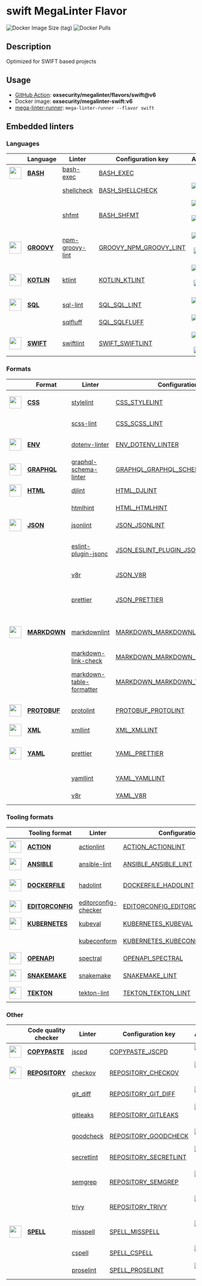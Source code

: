 # swift MegaLinter Flavor

![Docker Image Size (tag)](https://img.shields.io/docker/image-size/oxsecurity/megalinter-swift/v6)
![Docker Pulls](https://img.shields.io/docker/pulls/oxsecurity/megalinter-swift)

## Description

Optimized for SWIFT based projects

## Usage

- [GitHub Action](https://oxsecurity.github.io/megalinter/6.8.0/installation/#github-action): **oxsecurity/megalinter/flavors/swift@v6**
- Docker image: **oxsecurity/megalinter-swift:v6**
- [mega-linter-runner](https://oxsecurity.github.io/megalinter/6.8.0/mega-linter-runner/): `mega-linter-runner --flavor swift`

## Embedded linters

### Languages

|                                                                             <!-- -->                                                                              | Language                                                                        | Linter                                                                                               | Configuration key                                                                                           |                                                                                                                     Additional                                                                                                                      |
|:-----------------------------------------------------------------------------------------------------------------------------------------------------------------:|---------------------------------------------------------------------------------|------------------------------------------------------------------------------------------------------|-------------------------------------------------------------------------------------------------------------|:---------------------------------------------------------------------------------------------------------------------------------------------------------------------------------------------------------------------------------------------------:|
|  <img src="https://github.com/oxsecurity/megalinter/raw/main/docs/assets/icons/bash.ico" alt="" height="32px" class="megalinter-icon"></a> <!-- linter-icon -->   | [**BASH**](https://oxsecurity.github.io/megalinter/6.8.0/descriptors/bash/)     | [bash-exec](https://oxsecurity.github.io/megalinter/6.8.0/descriptors/bash_bash_exec/)               | [BASH_EXEC](https://oxsecurity.github.io/megalinter/6.8.0/descriptors/bash_bash_exec/)                      |                                                                                                                                                                                                                                                     |
|                                                                   <!-- --> <!-- linter-icon -->                                                                   |                                                                                 | [shellcheck](https://oxsecurity.github.io/megalinter/6.8.0/descriptors/bash_shellcheck/)             | [BASH_SHELLCHECK](https://oxsecurity.github.io/megalinter/6.8.0/descriptors/bash_shellcheck/)               |                                                        [![GitHub stars](https://img.shields.io/github/stars/koalaman/shellcheck?cacheSeconds=3600)](https://github.com/koalaman/shellcheck)                                                         |
|                                                                   <!-- --> <!-- linter-icon -->                                                                   |                                                                                 | [shfmt](https://oxsecurity.github.io/megalinter/6.8.0/descriptors/bash_shfmt/)                       | [BASH_SHFMT](https://oxsecurity.github.io/megalinter/6.8.0/descriptors/bash_shfmt/)                         |                                        [![GitHub stars](https://img.shields.io/github/stars/mvdan/sh?cacheSeconds=3600)](https://github.com/mvdan/sh) ![formatter](https://shields.io/badge/-format-yellow)                                         |
| <img src="https://github.com/oxsecurity/megalinter/raw/main/docs/assets/icons/groovy.ico" alt="" height="32px" class="megalinter-icon"></a> <!-- linter-icon -->  | [**GROOVY**](https://oxsecurity.github.io/megalinter/6.8.0/descriptors/groovy/) | [npm-groovy-lint](https://oxsecurity.github.io/megalinter/6.8.0/descriptors/groovy_npm_groovy_lint/) | [GROOVY_NPM_GROOVY_LINT](https://oxsecurity.github.io/megalinter/6.8.0/descriptors/groovy_npm_groovy_lint/) | [![GitHub stars](https://img.shields.io/github/stars/nvuillam/npm-groovy-lint?cacheSeconds=3600)](https://github.com/nvuillam/npm-groovy-lint) ![autofix](https://shields.io/badge/-autofix-green) ![sarif](https://shields.io/badge/-SARIF-orange) |
| <img src="https://github.com/oxsecurity/megalinter/raw/main/docs/assets/icons/kotlin.ico" alt="" height="32px" class="megalinter-icon"></a> <!-- linter-icon -->  | [**KOTLIN**](https://oxsecurity.github.io/megalinter/6.8.0/descriptors/kotlin/) | [ktlint](https://oxsecurity.github.io/megalinter/6.8.0/descriptors/kotlin_ktlint/)                   | [KOTLIN_KTLINT](https://oxsecurity.github.io/megalinter/6.8.0/descriptors/kotlin_ktlint/)                   |         [![GitHub stars](https://img.shields.io/github/stars/pinterest/ktlint?cacheSeconds=3600)](https://github.com/pinterest/ktlint) ![autofix](https://shields.io/badge/-autofix-green) ![sarif](https://shields.io/badge/-SARIF-orange)         |
|   <img src="https://github.com/oxsecurity/megalinter/raw/main/docs/assets/icons/sql.ico" alt="" height="32px" class="megalinter-icon"></a> <!-- linter-icon -->   | [**SQL**](https://oxsecurity.github.io/megalinter/6.8.0/descriptors/sql/)       | [sql-lint](https://oxsecurity.github.io/megalinter/6.8.0/descriptors/sql_sql_lint/)                  | [SQL_SQL_LINT](https://oxsecurity.github.io/megalinter/6.8.0/descriptors/sql_sql_lint/)                     |                                                       [![GitHub stars](https://img.shields.io/github/stars/joereynolds/sql-lint?cacheSeconds=3600)](https://github.com/joereynolds/sql-lint)                                                        |
|                                                                   <!-- --> <!-- linter-icon -->                                                                   |                                                                                 | [sqlfluff](https://oxsecurity.github.io/megalinter/6.8.0/descriptors/sql_sqlfluff/)                  | [SQL_SQLFLUFF](https://oxsecurity.github.io/megalinter/6.8.0/descriptors/sql_sqlfluff/)                     |                                                          [![GitHub stars](https://img.shields.io/github/stars/sqlfluff/sqlfluff?cacheSeconds=3600)](https://github.com/sqlfluff/sqlfluff)                                                           |
| <img src="https://github.com/oxsecurity/megalinter/raw/main/docs/assets/icons/default.ico" alt="" height="32px" class="megalinter-icon"></a> <!-- linter-icon --> | [**SWIFT**](https://oxsecurity.github.io/megalinter/6.8.0/descriptors/swift/)   | [swiftlint](https://oxsecurity.github.io/megalinter/6.8.0/descriptors/swift_swiftlint/)              | [SWIFT_SWIFTLINT](https://oxsecurity.github.io/megalinter/6.8.0/descriptors/swift_swiftlint/)               |                                  [![GitHub stars](https://img.shields.io/github/stars/realm/SwiftLint?cacheSeconds=3600)](https://github.com/realm/SwiftLint) ![autofix](https://shields.io/badge/-autofix-green)                                   |

### Formats

|                                                                              <!-- -->                                                                              | Format                                                                              | Linter                                                                                                                   | Configuration key                                                                                                                 |                                                                                                                          Additional                                                                                                                           |
|:------------------------------------------------------------------------------------------------------------------------------------------------------------------:|-------------------------------------------------------------------------------------|--------------------------------------------------------------------------------------------------------------------------|-----------------------------------------------------------------------------------------------------------------------------------|:-------------------------------------------------------------------------------------------------------------------------------------------------------------------------------------------------------------------------------------------------------------:|
|   <img src="https://github.com/oxsecurity/megalinter/raw/main/docs/assets/icons/css.ico" alt="" height="32px" class="megalinter-icon"></a> <!-- linter-icon -->    | [**CSS**](https://oxsecurity.github.io/megalinter/6.8.0/descriptors/css/)           | [stylelint](https://oxsecurity.github.io/megalinter/6.8.0/descriptors/css_stylelint/)                                    | [CSS_STYLELINT](https://oxsecurity.github.io/megalinter/6.8.0/descriptors/css_stylelint/)                                         |                                   [![GitHub stars](https://img.shields.io/github/stars/stylelint/stylelint?cacheSeconds=3600)](https://github.com/stylelint/stylelint) ![autofix](https://shields.io/badge/-autofix-green)                                    |
|                                                                   <!-- --> <!-- linter-icon -->                                                                    |                                                                                     | [scss-lint](https://oxsecurity.github.io/megalinter/6.8.0/descriptors/css_scss_lint/)                                    | [CSS_SCSS_LINT](https://oxsecurity.github.io/megalinter/6.8.0/descriptors/css_scss_lint/)                                         |                                                                   [![GitHub stars](https://img.shields.io/github/stars/sds/scss-lint?cacheSeconds=3600)](https://github.com/sds/scss-lint)                                                                    |
|   <img src="https://github.com/oxsecurity/megalinter/raw/main/docs/assets/icons/env.ico" alt="" height="32px" class="megalinter-icon"></a> <!-- linter-icon -->    | [**ENV**](https://oxsecurity.github.io/megalinter/6.8.0/descriptors/env/)           | [dotenv-linter](https://oxsecurity.github.io/megalinter/6.8.0/descriptors/env_dotenv_linter/)                            | [ENV_DOTENV_LINTER](https://oxsecurity.github.io/megalinter/6.8.0/descriptors/env_dotenv_linter/)                                 |                           [![GitHub stars](https://img.shields.io/github/stars/dotenv-linter/dotenv-linter?cacheSeconds=3600)](https://github.com/dotenv-linter/dotenv-linter) ![autofix](https://shields.io/badge/-autofix-green)                            |
| <img src="https://github.com/oxsecurity/megalinter/raw/main/docs/assets/icons/graphql.ico" alt="" height="32px" class="megalinter-icon"></a> <!-- linter-icon -->  | [**GRAPHQL**](https://oxsecurity.github.io/megalinter/6.8.0/descriptors/graphql/)   | [graphql-schema-linter](https://oxsecurity.github.io/megalinter/6.8.0/descriptors/graphql_graphql_schema_linter/)        | [GRAPHQL_GRAPHQL_SCHEMA_LINTER](https://oxsecurity.github.io/megalinter/6.8.0/descriptors/graphql_graphql_schema_linter/)         |                                                  [![GitHub stars](https://img.shields.io/github/stars/cjoudrey/graphql-schema-linter?cacheSeconds=3600)](https://github.com/cjoudrey/graphql-schema-linter)                                                   |
|   <img src="https://github.com/oxsecurity/megalinter/raw/main/docs/assets/icons/html.ico" alt="" height="32px" class="megalinter-icon"></a> <!-- linter-icon -->   | [**HTML**](https://oxsecurity.github.io/megalinter/6.8.0/descriptors/html/)         | [djlint](https://oxsecurity.github.io/megalinter/6.8.0/descriptors/html_djlint/)                                         | [HTML_DJLINT](https://oxsecurity.github.io/megalinter/6.8.0/descriptors/html_djlint/)                                             |                                                     [![GitHub stars](https://img.shields.io/github/stars/Riverside-Healthcare/djlint?cacheSeconds=3600)](https://github.com/Riverside-Healthcare/djlint)                                                      |
|                                                                   <!-- --> <!-- linter-icon -->                                                                    |                                                                                     | [htmlhint](https://oxsecurity.github.io/megalinter/6.8.0/descriptors/html_htmlhint/)                                     | [HTML_HTMLHINT](https://oxsecurity.github.io/megalinter/6.8.0/descriptors/html_htmlhint/)                                         |                                                               [![GitHub stars](https://img.shields.io/github/stars/htmlhint/HTMLHint?cacheSeconds=3600)](https://github.com/htmlhint/HTMLHint)                                                                |
|   <img src="https://github.com/oxsecurity/megalinter/raw/main/docs/assets/icons/json.ico" alt="" height="32px" class="megalinter-icon"></a> <!-- linter-icon -->   | [**JSON**](https://oxsecurity.github.io/megalinter/6.8.0/descriptors/json/)         | [jsonlint](https://oxsecurity.github.io/megalinter/6.8.0/descriptors/json_jsonlint/)                                     | [JSON_JSONLINT](https://oxsecurity.github.io/megalinter/6.8.0/descriptors/json_jsonlint/)                                         |                                                                [![GitHub stars](https://img.shields.io/github/stars/prantlf/jsonlint?cacheSeconds=3600)](https://github.com/prantlf/jsonlint)                                                                 |
|                                                                   <!-- --> <!-- linter-icon -->                                                                    |                                                                                     | [eslint-plugin-jsonc](https://oxsecurity.github.io/megalinter/6.8.0/descriptors/json_eslint_plugin_jsonc/)               | [JSON_ESLINT_PLUGIN_JSONC](https://oxsecurity.github.io/megalinter/6.8.0/descriptors/json_eslint_plugin_jsonc/)                   | [![GitHub stars](https://img.shields.io/github/stars/ota-meshi/eslint-plugin-jsonc?cacheSeconds=3600)](https://github.com/ota-meshi/eslint-plugin-jsonc) ![autofix](https://shields.io/badge/-autofix-green) ![sarif](https://shields.io/badge/-SARIF-orange) |
|                                                                   <!-- --> <!-- linter-icon -->                                                                    |                                                                                     | [v8r](https://oxsecurity.github.io/megalinter/6.8.0/descriptors/json_v8r/)                                               | [JSON_V8R](https://oxsecurity.github.io/megalinter/6.8.0/descriptors/json_v8r/)                                                   |                                                                    [![GitHub stars](https://img.shields.io/github/stars/chris48s/v8r?cacheSeconds=3600)](https://github.com/chris48s/v8r)                                                                     |
|                                                                   <!-- --> <!-- linter-icon -->                                                                    |                                                                                     | [prettier](https://oxsecurity.github.io/megalinter/6.8.0/descriptors/json_prettier/)                                     | [JSON_PRETTIER](https://oxsecurity.github.io/megalinter/6.8.0/descriptors/json_prettier/)                                         |                                    [![GitHub stars](https://img.shields.io/github/stars/prettier/prettier?cacheSeconds=3600)](https://github.com/prettier/prettier) ![formatter](https://shields.io/badge/-format-yellow)                                     |
| <img src="https://github.com/oxsecurity/megalinter/raw/main/docs/assets/icons/markdown.ico" alt="" height="32px" class="megalinter-icon"></a> <!-- linter-icon --> | [**MARKDOWN**](https://oxsecurity.github.io/megalinter/6.8.0/descriptors/markdown/) | [markdownlint](https://oxsecurity.github.io/megalinter/6.8.0/descriptors/markdown_markdownlint/)                         | [MARKDOWN_MARKDOWNLINT](https://oxsecurity.github.io/megalinter/6.8.0/descriptors/markdown_markdownlint/)                         |                              [![GitHub stars](https://img.shields.io/github/stars/DavidAnson/markdownlint?cacheSeconds=3600)](https://github.com/DavidAnson/markdownlint) ![formatter](https://shields.io/badge/-format-yellow)                               |
|                                                                   <!-- --> <!-- linter-icon -->                                                                    |                                                                                     | [markdown-link-check](https://oxsecurity.github.io/megalinter/6.8.0/descriptors/markdown_markdown_link_check/)           | [MARKDOWN_MARKDOWN_LINK_CHECK](https://oxsecurity.github.io/megalinter/6.8.0/descriptors/markdown_markdown_link_check/)           |                                                       [![GitHub stars](https://img.shields.io/github/stars/tcort/markdown-link-check?cacheSeconds=3600)](https://github.com/tcort/markdown-link-check)                                                        |
|                                                                   <!-- --> <!-- linter-icon -->                                                                    |                                                                                     | [markdown-table-formatter](https://oxsecurity.github.io/megalinter/6.8.0/descriptors/markdown_markdown_table_formatter/) | [MARKDOWN_MARKDOWN_TABLE_FORMATTER](https://oxsecurity.github.io/megalinter/6.8.0/descriptors/markdown_markdown_table_formatter/) |                    [![GitHub stars](https://img.shields.io/github/stars/nvuillam/markdown-table-formatter?cacheSeconds=3600)](https://github.com/nvuillam/markdown-table-formatter) ![formatter](https://shields.io/badge/-format-yellow)                     |
| <img src="https://github.com/oxsecurity/megalinter/raw/main/docs/assets/icons/protobuf.ico" alt="" height="32px" class="megalinter-icon"></a> <!-- linter-icon --> | [**PROTOBUF**](https://oxsecurity.github.io/megalinter/6.8.0/descriptors/protobuf/) | [protolint](https://oxsecurity.github.io/megalinter/6.8.0/descriptors/protobuf_protolint/)                               | [PROTOBUF_PROTOLINT](https://oxsecurity.github.io/megalinter/6.8.0/descriptors/protobuf_protolint/)                               |                                   [![GitHub stars](https://img.shields.io/github/stars/yoheimuta/protolint?cacheSeconds=3600)](https://github.com/yoheimuta/protolint) ![autofix](https://shields.io/badge/-autofix-green)                                    |
|   <img src="https://github.com/oxsecurity/megalinter/raw/main/docs/assets/icons/xml.ico" alt="" height="32px" class="megalinter-icon"></a> <!-- linter-icon -->    | [**XML**](https://oxsecurity.github.io/megalinter/6.8.0/descriptors/xml/)           | [xmllint](https://oxsecurity.github.io/megalinter/6.8.0/descriptors/xml_xmllint/)                                        | [XML_XMLLINT](https://oxsecurity.github.io/megalinter/6.8.0/descriptors/xml_xmllint/)                                             |                                                                                                                                                                                                                                                               |
|   <img src="https://github.com/oxsecurity/megalinter/raw/main/docs/assets/icons/yaml.ico" alt="" height="32px" class="megalinter-icon"></a> <!-- linter-icon -->   | [**YAML**](https://oxsecurity.github.io/megalinter/6.8.0/descriptors/yaml/)         | [prettier](https://oxsecurity.github.io/megalinter/6.8.0/descriptors/yaml_prettier/)                                     | [YAML_PRETTIER](https://oxsecurity.github.io/megalinter/6.8.0/descriptors/yaml_prettier/)                                         |                                    [![GitHub stars](https://img.shields.io/github/stars/prettier/prettier?cacheSeconds=3600)](https://github.com/prettier/prettier) ![formatter](https://shields.io/badge/-format-yellow)                                     |
|                                                                   <!-- --> <!-- linter-icon -->                                                                    |                                                                                     | [yamllint](https://oxsecurity.github.io/megalinter/6.8.0/descriptors/yaml_yamllint/)                                     | [YAML_YAMLLINT](https://oxsecurity.github.io/megalinter/6.8.0/descriptors/yaml_yamllint/)                                         |                                                            [![GitHub stars](https://img.shields.io/github/stars/adrienverge/yamllint?cacheSeconds=3600)](https://github.com/adrienverge/yamllint)                                                             |
|                                                                   <!-- --> <!-- linter-icon -->                                                                    |                                                                                     | [v8r](https://oxsecurity.github.io/megalinter/6.8.0/descriptors/yaml_v8r/)                                               | [YAML_V8R](https://oxsecurity.github.io/megalinter/6.8.0/descriptors/yaml_v8r/)                                                   |                                                                    [![GitHub stars](https://img.shields.io/github/stars/chris48s/v8r?cacheSeconds=3600)](https://github.com/chris48s/v8r)                                                                     |

### Tooling formats

|                                                                                <!-- -->                                                                                | Tooling format                                                                              | Linter                                                                                                               | Configuration key                                                                                                                 |                                                                                    Additional                                                                                     |
|:----------------------------------------------------------------------------------------------------------------------------------------------------------------------:|---------------------------------------------------------------------------------------------|----------------------------------------------------------------------------------------------------------------------|-----------------------------------------------------------------------------------------------------------------------------------|:---------------------------------------------------------------------------------------------------------------------------------------------------------------------------------:|
|   <img src="https://github.com/oxsecurity/megalinter/raw/main/docs/assets/icons/default.ico" alt="" height="32px" class="megalinter-icon"></a> <!-- linter-icon -->    | [**ACTION**](https://oxsecurity.github.io/megalinter/6.8.0/descriptors/action/)             | [actionlint](https://oxsecurity.github.io/megalinter/6.8.0/descriptors/action_actionlint/)                           | [ACTION_ACTIONLINT](https://oxsecurity.github.io/megalinter/6.8.0/descriptors/action_actionlint/)                                 |                          [![GitHub stars](https://img.shields.io/github/stars/rhysd/actionlint?cacheSeconds=3600)](https://github.com/rhysd/actionlint)                           |
|   <img src="https://github.com/oxsecurity/megalinter/raw/main/docs/assets/icons/ansible.ico" alt="" height="32px" class="megalinter-icon"></a> <!-- linter-icon -->    | [**ANSIBLE**](https://oxsecurity.github.io/megalinter/6.8.0/descriptors/ansible/)           | [ansible-lint](https://oxsecurity.github.io/megalinter/6.8.0/descriptors/ansible_ansible_lint/)                      | [ANSIBLE_ANSIBLE_LINT](https://oxsecurity.github.io/megalinter/6.8.0/descriptors/ansible_ansible_lint/)                           |                      [![GitHub stars](https://img.shields.io/github/stars/ansible/ansible-lint?cacheSeconds=3600)](https://github.com/ansible/ansible-lint)                       |
|  <img src="https://github.com/oxsecurity/megalinter/raw/main/docs/assets/icons/dockerfile.ico" alt="" height="32px" class="megalinter-icon"></a> <!-- linter-icon -->  | [**DOCKERFILE**](https://oxsecurity.github.io/megalinter/6.8.0/descriptors/dockerfile/)     | [hadolint](https://oxsecurity.github.io/megalinter/6.8.0/descriptors/dockerfile_hadolint/)                           | [DOCKERFILE_HADOLINT](https://oxsecurity.github.io/megalinter/6.8.0/descriptors/dockerfile_hadolint/)                             | [![GitHub stars](https://img.shields.io/github/stars/hadolint/hadolint?cacheSeconds=3600)](https://github.com/hadolint/hadolint) ![sarif](https://shields.io/badge/-SARIF-orange) |
| <img src="https://github.com/oxsecurity/megalinter/raw/main/docs/assets/icons/editorconfig.ico" alt="" height="32px" class="megalinter-icon"></a> <!-- linter-icon --> | [**EDITORCONFIG**](https://oxsecurity.github.io/megalinter/6.8.0/descriptors/editorconfig/) | [editorconfig-checker](https://oxsecurity.github.io/megalinter/6.8.0/descriptors/editorconfig_editorconfig_checker/) | [EDITORCONFIG_EDITORCONFIG_CHECKER](https://oxsecurity.github.io/megalinter/6.8.0/descriptors/editorconfig_editorconfig_checker/) | [![GitHub stars](https://img.shields.io/github/stars/editorconfig-checker/editorconfig-checker?cacheSeconds=3600)](https://github.com/editorconfig-checker/editorconfig-checker)  |
|  <img src="https://github.com/oxsecurity/megalinter/raw/main/docs/assets/icons/kubernetes.ico" alt="" height="32px" class="megalinter-icon"></a> <!-- linter-icon -->  | [**KUBERNETES**](https://oxsecurity.github.io/megalinter/6.8.0/descriptors/kubernetes/)     | [kubeval](https://oxsecurity.github.io/megalinter/6.8.0/descriptors/kubernetes_kubeval/)                             | [KUBERNETES_KUBEVAL](https://oxsecurity.github.io/megalinter/6.8.0/descriptors/kubernetes_kubeval/)                               |                       [![GitHub stars](https://img.shields.io/github/stars/instrumenta/kubeval?cacheSeconds=3600)](https://github.com/instrumenta/kubeval)                        |
|                                                                     <!-- --> <!-- linter-icon -->                                                                      |                                                                                             | [kubeconform](https://oxsecurity.github.io/megalinter/6.8.0/descriptors/kubernetes_kubeconform/)                     | [KUBERNETES_KUBECONFORM](https://oxsecurity.github.io/megalinter/6.8.0/descriptors/kubernetes_kubeconform/)                       |                         [![GitHub stars](https://img.shields.io/github/stars/yannh/kubeconform?cacheSeconds=3600)](https://github.com/yannh/kubeconform)                          |
|   <img src="https://github.com/oxsecurity/megalinter/raw/main/docs/assets/icons/openapi.ico" alt="" height="32px" class="megalinter-icon"></a> <!-- linter-icon -->    | [**OPENAPI**](https://oxsecurity.github.io/megalinter/6.8.0/descriptors/openapi/)           | [spectral](https://oxsecurity.github.io/megalinter/6.8.0/descriptors/openapi_spectral/)                              | [OPENAPI_SPECTRAL](https://oxsecurity.github.io/megalinter/6.8.0/descriptors/openapi_spectral/)                                   |                      [![GitHub stars](https://img.shields.io/github/stars/stoplightio/spectral?cacheSeconds=3600)](https://github.com/stoplightio/spectral)                       |
|  <img src="https://github.com/oxsecurity/megalinter/raw/main/docs/assets/icons/snakemake.ico" alt="" height="32px" class="megalinter-icon"></a> <!-- linter-icon -->   | [**SNAKEMAKE**](https://oxsecurity.github.io/megalinter/6.8.0/descriptors/snakemake/)       | [snakemake](https://oxsecurity.github.io/megalinter/6.8.0/descriptors/snakemake_snakemake/)                          | [SNAKEMAKE_LINT](https://oxsecurity.github.io/megalinter/6.8.0/descriptors/snakemake_snakemake/)                                  |                       [![GitHub stars](https://img.shields.io/github/stars/snakemake/snakemake?cacheSeconds=3600)](https://github.com/snakemake/snakemake)                        |
|    <img src="https://github.com/oxsecurity/megalinter/raw/main/docs/assets/icons/tekton.ico" alt="" height="32px" class="megalinter-icon"></a> <!-- linter-icon -->    | [**TEKTON**](https://oxsecurity.github.io/megalinter/6.8.0/descriptors/tekton/)             | [tekton-lint](https://oxsecurity.github.io/megalinter/6.8.0/descriptors/tekton_tekton_lint/)                         | [TEKTON_TEKTON_LINT](https://oxsecurity.github.io/megalinter/6.8.0/descriptors/tekton_tekton_lint/)                               |                           [![GitHub stars](https://img.shields.io/github/stars/IBM/tekton-lint?cacheSeconds=3600)](https://github.com/IBM/tekton-lint)                            |

### Other

|                                                                              <!-- -->                                                                               | Code quality checker                                                                    | Linter                                                                                         | Configuration key                                                                                         |                                                                                        Additional                                                                                         |
|:-------------------------------------------------------------------------------------------------------------------------------------------------------------------:|-----------------------------------------------------------------------------------------|------------------------------------------------------------------------------------------------|-----------------------------------------------------------------------------------------------------------|:-----------------------------------------------------------------------------------------------------------------------------------------------------------------------------------------:|
| <img src="https://github.com/oxsecurity/megalinter/raw/main/docs/assets/icons/copypaste.ico" alt="" height="32px" class="megalinter-icon"></a> <!-- linter-icon --> | [**COPYPASTE**](https://oxsecurity.github.io/megalinter/6.8.0/descriptors/copypaste/)   | [jscpd](https://oxsecurity.github.io/megalinter/6.8.0/descriptors/copypaste_jscpd/)            | [COPYPASTE_JSCPD](https://oxsecurity.github.io/megalinter/6.8.0/descriptors/copypaste_jscpd/)             |                              [![GitHub stars](https://img.shields.io/github/stars/kucherenko/jscpd?cacheSeconds=3600)](https://github.com/kucherenko/jscpd)                               |
|  <img src="https://github.com/oxsecurity/megalinter/raw/main/docs/assets/icons/default.ico" alt="" height="32px" class="megalinter-icon"></a> <!-- linter-icon -->  | [**REPOSITORY**](https://oxsecurity.github.io/megalinter/6.8.0/descriptors/repository/) | [checkov](https://oxsecurity.github.io/megalinter/6.8.0/descriptors/repository_checkov/)       | [REPOSITORY_CHECKOV](https://oxsecurity.github.io/megalinter/6.8.0/descriptors/repository_checkov/)       |  [![GitHub stars](https://img.shields.io/github/stars/bridgecrewio/checkov?cacheSeconds=3600)](https://github.com/bridgecrewio/checkov) ![sarif](https://shields.io/badge/-SARIF-orange)  |
|                                                                    <!-- --> <!-- linter-icon -->                                                                    |                                                                                         | [git_diff](https://oxsecurity.github.io/megalinter/6.8.0/descriptors/repository_git_diff/)     | [REPOSITORY_GIT_DIFF](https://oxsecurity.github.io/megalinter/6.8.0/descriptors/repository_git_diff/)     |                                       [![GitHub stars](https://img.shields.io/github/stars/git/git?cacheSeconds=3600)](https://github.com/git/git)                                        |
|                                                                    <!-- --> <!-- linter-icon -->                                                                    |                                                                                         | [gitleaks](https://oxsecurity.github.io/megalinter/6.8.0/descriptors/repository_gitleaks/)     | [REPOSITORY_GITLEAKS](https://oxsecurity.github.io/megalinter/6.8.0/descriptors/repository_gitleaks/)     |  [![GitHub stars](https://img.shields.io/github/stars/zricethezav/gitleaks?cacheSeconds=3600)](https://github.com/zricethezav/gitleaks) ![sarif](https://shields.io/badge/-SARIF-orange)  |
|                                                                    <!-- --> <!-- linter-icon -->                                                                    |                                                                                         | [goodcheck](https://oxsecurity.github.io/megalinter/6.8.0/descriptors/repository_goodcheck/)   | [REPOSITORY_GOODCHECK](https://oxsecurity.github.io/megalinter/6.8.0/descriptors/repository_goodcheck/)   |                               [![GitHub stars](https://img.shields.io/github/stars/sider/goodcheck?cacheSeconds=3600)](https://github.com/sider/goodcheck)                                |
|                                                                    <!-- --> <!-- linter-icon -->                                                                    |                                                                                         | [secretlint](https://oxsecurity.github.io/megalinter/6.8.0/descriptors/repository_secretlint/) | [REPOSITORY_SECRETLINT](https://oxsecurity.github.io/megalinter/6.8.0/descriptors/repository_secretlint/) | [![GitHub stars](https://img.shields.io/github/stars/secretlint/secretlint?cacheSeconds=3600)](https://github.com/secretlint/secretlint) ![sarif](https://shields.io/badge/-SARIF-orange) |
|                                                                    <!-- --> <!-- linter-icon -->                                                                    |                                                                                         | [semgrep](https://oxsecurity.github.io/megalinter/6.8.0/descriptors/repository_semgrep/)       | [REPOSITORY_SEMGREP](https://oxsecurity.github.io/megalinter/6.8.0/descriptors/repository_semgrep/)       |  [![GitHub stars](https://img.shields.io/github/stars/returntocorp/semgrep?cacheSeconds=3600)](https://github.com/returntocorp/semgrep) ![sarif](https://shields.io/badge/-SARIF-orange)  |
|                                                                    <!-- --> <!-- linter-icon -->                                                                    |                                                                                         | [trivy](https://oxsecurity.github.io/megalinter/6.8.0/descriptors/repository_trivy/)           | [REPOSITORY_TRIVY](https://oxsecurity.github.io/megalinter/6.8.0/descriptors/repository_trivy/)           |    [![GitHub stars](https://img.shields.io/github/stars/aquasecurity/trivy?cacheSeconds=3600)](https://github.com/aquasecurity/trivy) ![sarif](https://shields.io/badge/-SARIF-orange)    |
|   <img src="https://github.com/oxsecurity/megalinter/raw/main/docs/assets/icons/spell.ico" alt="" height="32px" class="megalinter-icon"></a> <!-- linter-icon -->   | [**SPELL**](https://oxsecurity.github.io/megalinter/6.8.0/descriptors/spell/)           | [misspell](https://oxsecurity.github.io/megalinter/6.8.0/descriptors/spell_misspell/)          | [SPELL_MISSPELL](https://oxsecurity.github.io/megalinter/6.8.0/descriptors/spell_misspell/)               |    [![GitHub stars](https://img.shields.io/github/stars/client9/misspell?cacheSeconds=3600)](https://github.com/client9/misspell) ![autofix](https://shields.io/badge/-autofix-green)     |
|                                                                    <!-- --> <!-- linter-icon -->                                                                    |                                                                                         | [cspell](https://oxsecurity.github.io/megalinter/6.8.0/descriptors/spell_cspell/)              | [SPELL_CSPELL](https://oxsecurity.github.io/megalinter/6.8.0/descriptors/spell_cspell/)                   |                     [![GitHub stars](https://img.shields.io/github/stars/streetsidesoftware/cspell?cacheSeconds=3600)](https://github.com/streetsidesoftware/cspell)                      |
|                                                                    <!-- --> <!-- linter-icon -->                                                                    |                                                                                         | [proselint](https://oxsecurity.github.io/megalinter/6.8.0/descriptors/spell_proselint/)        | [SPELL_PROSELINT](https://oxsecurity.github.io/megalinter/6.8.0/descriptors/spell_proselint/)             |                            [![GitHub stars](https://img.shields.io/github/stars/amperser/proselint?cacheSeconds=3600)](https://github.com/amperser/proselint)                             |

